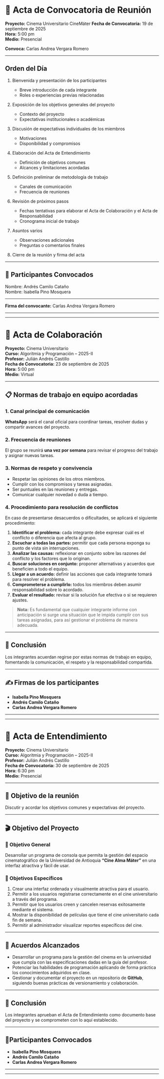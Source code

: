 #  📑 Acta de Convocatoria de Reunión  

**Proyecto:** Cinema Universitario CineMáter
**Fecha de Convocatoria:** 19 de septiembre de 2025  
**Hora:** 5:00 pm  
**Medio:** Presencial  

**Convoca:** Carlas Andrea Vergara Romero  

---

## Orden del Día  

1. Bienvenida y presentación de los participantes  
   - Breve introducción de cada integrante  
   - Roles o experiencias previas relacionadas  

2. Exposición de los objetivos generales del proyecto  
   - Contexto del proyecto  
   - Expectativas institucionales o académicas  

3. Discusión de expectativas individuales de los miembros  
   - Motivaciones  
   - Disponibilidad y compromisos  

4. Elaboración del Acta de Entendimiento  
   - Definición de objetivos comunes  
   - Alcances y limitaciones acordadas  

5. Definición preliminar de metodología de trabajo  
   - Canales de comunicación  
   - Frecuencia de reuniones  

6. Revisión de próximos pasos  
   - Fechas tentativas para elaborar el Acta de Colaboración y el Acta de Responsabilidad  
   - Cronograma inicial de trabajo  

7. Asuntos varios  
   - Observaciones adicionales  
   - Preguntas o comentarios finales  

8. Cierre de la reunión y firma del acta  

---

##  👥 Participantes Convocados  

Nombre: Andrés Camilo Cataño  
Nombre: Isabella Pino Mosquera


---

**Firma del convocante:** Carlas Andrea Vergara Romero 

---
---

# 🤝 Acta de Colaboración  

**Proyecto:** Cinema Universitario  
**Curso:** Algoritmia y Programación – 2025-II  
**Profesor:** Julián Andrés Castillo  
**Fecha de Convocatoria:** 23 de septiembre de 2025  
**Hora:** 5:00 pm  
**Medio:** Virtual  

---

## 📋 Normas de trabajo en equipo acordadas  

### 1. Canal principal de comunicación  
**WhatsApp** será el canal oficial para coordinar tareas, resolver dudas y compartir avances del proyecto.  

### 2. Frecuencia de reuniones  
El grupo se reunirá **una vez por semana** para revisar el progreso del trabajo y asignar nuevas tareas.  

### 3. Normas de respeto y convivencia  
- Respetar las opiniones de los otros miembros.  
- Cumplir con los compromisos y tareas asignadas.  
- Ser puntuales en las reuniones y entregas.  
- Comunicar cualquier novedad o duda a tiempo.  

### 4. Procedimiento para resolución de conflictos  
En caso de presentarse desacuerdos o dificultades, se aplicará el siguiente procedimiento:  
1. **Identificar el problema:** cada integrante debe expresar cuál es el conflicto o diferencia que afecta al grupo.  
2. **Escuchar a todas las partes:** permitir que cada persona exponga su punto de vista sin interrupciones.  
3. **Analizar las causas:** reflexionar en conjunto sobre las razones del conflicto y los factores que lo originan.  
4. **Buscar soluciones en conjunto:** proponer alternativas y acuerdos que beneficien a todo el equipo.  
5. **Llegar a un acuerdo:** definir las acciones que cada integrante tomará para resolver el problema.  
6. **Comprometerse a cumplirlo:** todos los miembros deben asumir responsabilidad sobre lo acordado.  
7. **Evaluar el resultado:** revisar si la solución fue efectiva o si se requieren ajustes.  

> **Nota:** Es fundamental que cualquier integrante informe con anticipación si surge una situación que le impida cumplir con sus tareas asignadas, para así gestionar el problema de manera adecuada.  

---

## 📝 Conclusión  
Los integrantes acuerdan regirse por estas normas de trabajo en equipo, fomentando la comunicación, el respeto y la responsabilidad compartida.  

---

## ✍️ Firmas de los participantes  
- **Isabella Pino Mosquera**  
- **Andrés Camilo Cataño**  
- **Carlas Andrea Vergara Romero**  










































---
---
# 📑 Acta de Entendimiento  

**Proyecto:** Cinema Universitario  
**Curso:** Algoritmia y Programación – 2025-II  
**Profesor:** Julián Andrés Castillo  
**Fecha de Convocatoria:** 30 de septiembre de 2025  
**Hora:** 6:30 pm  
**Medio:** Presencial  

---

## 🎯 Objetivo de la reunión  
Discutir y acordar los objetivos comunes y expectativas del proyecto.  

---

## 🎬 Objetivo del Proyecto  

### 🎯 Objetivo General  
Desarrollar un programa de consola que permita la gestión del espacio cinematográfico de la Universidad de Antioquia **“Cine Alma Máter”** en una interfaz atractiva y fácil de usar.  

### 🎯 Objetivos Específicos  
1. Crear una interfaz ordenada y visualmente atractiva para el usuario.  
2. Permitir a los usuarios registrarse correctamente en el cine universitario a través del programa.  
3. Permitir que los usuarios creen y cancelen reservas exitosamente mediante el sistema.  
4. Mostrar la disponibilidad de películas que tiene el cine universitario cada fin de semana.  
5. Permitir al administrador visualizar reportes específicos del cine.  

---

## 🤝 Acuerdos Alcanzados  
- Desarrollar un programa para la gestión del cinema en la universidad que cumpla con las especificaciones dadas en la guía del profesor.  
- Potenciar las habilidades de programación aplicando de forma práctica los conocimientos adquiridos en clase.  
- Gestionar y documentar el proyecto en un repositorio de **GitHub**, siguiendo buenas prácticas de versionamiento y colaboración.  

---

## 📝 Conclusión  
Los integrantes aprueban el Acta de Entendimiento como documento base del proyecto y se comprometen con lo aquí establecido.  

---

## 👥Participantes Convocados  
- **Isabella Pino Mosquera**  
- **Andrés Camilo Cataño**  
- **Carlas Andrea Vergara Romero**  


---
---



